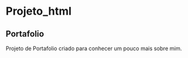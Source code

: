 # Projeto_html
 ## Portafolio
 
  Projeto de Portafolio criado para conhecer um pouco mais sobre mim.
